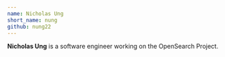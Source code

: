 ```yaml
---
name: Nicholas Ung
short_name: nung
github: nung22
---
```


**Nicholas Ung** is a software engineer working on the OpenSearch Project.
